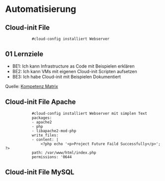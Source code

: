 # Automatisierung

## Cloud-init File   
                #cloud-config installiert Webserver  
## 01 Lernziele

* BE1: Ich kann Infrastructure as Code mit Beispielen erklären
* BE2: Ich kann VMs mit eigenen Cloud-init Scripten aufsetzen
* BE3: Ich habe Cloud-init mit Beispielen Dokumentiert

Quelle: [Kompetenz Matrix](https://gitlab.com/ch-tbz-hf/Stud/cnt/-/tree/main/1_Kompetenzmatrix#matrix)

## Cloud-init File Apache
                #cloud-config installiert Webserver mit simplen Text
                packages:
                - apache2 
                - php 
                - libapache2-mod-php 
                write_files:
                - content: |
                    <?php echo '<p>Project Future Faild Successfully</p>'; ?>
                path: /var/www/html/index.php
                permissions: '0644


## Cloud-init File MySQL
                